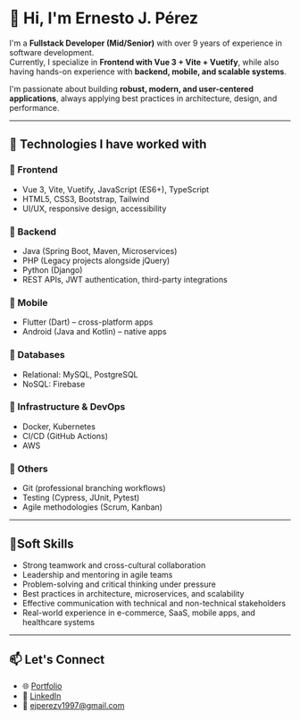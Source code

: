# 👋 Hi, I'm Ernesto J. Pérez  

I'm a **Fullstack Developer (Mid/Senior)** with over 9 years of experience in software development.  
Currently, I specialize in **Frontend with Vue 3 + Vite + Vuetify**, while also having hands-on experience with **backend, mobile, and scalable systems**.  

I'm passionate about building **robust, modern, and user-centered applications**, always applying best practices in architecture, design, and performance.  

---

## 🚀 Technologies I have worked with

### 🔹 Frontend
- Vue 3, Vite, Vuetify, JavaScript (ES6+), TypeScript
- HTML5, CSS3, Bootstrap, Tailwind
- UI/UX, responsive design, accessibility

### 🔹 Backend
- Java (Spring Boot, Maven, Microservices)
- PHP (Legacy projects alongside jQuery)
- Python (Django)
- REST APIs, JWT authentication, third-party integrations

### 🔹 Mobile
- Flutter (Dart) – cross-platform apps
- Android (Java and Kotlin) – native apps

### 🔹 Databases
- Relational: MySQL, PostgreSQL
- NoSQL: Firebase

### 🔹 Infrastructure & DevOps
- Docker, Kubernetes
- CI/CD (GitHub Actions)
- AWS

### 🔹 Others
- Git (professional branching workflows)
- Testing (Cypress, JUnit, Pytest)
- Agile methodologies (Scrum, Kanban)

---

## 🎯Soft Skills
- Strong teamwork and cross-cultural collaboration
- Leadership and mentoring in agile teams
- Problem-solving and critical thinking under pressure
- Best practices in architecture, microservices, and scalability
- Effective communication with technical and non-technical stakeholders
- Real-world experience in e-commerce, SaaS, mobile apps, and healthcare systems

---

<!-- ## 🛠️ Highlighted Projects (personal demos + previous work)

Since many of my professional projects are private, here are examples that showcase my skills:

🔹 Apps Realistas (para mostrar nivel Mid/Senior)

Campaign Manager (Ad Tracking Platform)

Stack: Vue 3 + Vuetify (frontend), Spring Boot + PostgreSQL (backend).

Features:

Crear campañas con presupuesto, fechas y público objetivo.

Dashboard con métricas en tiempo real (CTR, impresiones, conversiones).

Roles de usuario (admin, marketer).

Por qué es realista: Se parece a lo que hiciste en tu último trabajo con marketing de afiliados.

Mini ERP para Pymes (Inventario + Ventas + Facturación)

Stack: Vue 3 + Tailwind (frontend), Django + PostgreSQL (backend).

Features:

Gestión de inventario con alertas de stock bajo.

Generación de facturas PDF.

Panel de clientes/proveedores.

Por qué es realista: Los ERPs son una necesidad constante de pequeñas empresas.

Medical Appointment Scheduler

Stack: Vue 3 + Vuetify (frontend), Spring Boot (backend).

Features:

Agenda para doctores con disponibilidad configurable.

Reservas de pacientes con notificación por correo.

Dashboard para administrar salas, doctores y horarios.

Por qué es realista: Conecta con tu experiencia previa en sistemas médicos.

Multi-API Analytics Hub

Stack: Vue 3 + Vite + Chart.js (frontend), Node.js/Express (backend).

Features:

Conectar APIs externas (ej. clima, Google Trends, finanzas).

Unificar datos en dashboards customizables.

Exportar datos a CSV/Excel.

Por qué es realista: Muestra integración de terceros y tu experiencia en analítica.

🔹 Landing Pages (para portafolio + freelancing)

SaaS Landing Page (Tech Startup Style)

Stack: Vue 3 + Tailwind.

Features:

Hero section con call-to-action.

Pricing tiers con plan free/premium.

FAQ, Contact form (con Firebase backend).

Por qué sirve: Muy similar a lo que piden startups y SaaS reales.

Product Landing Page (E-commerce style)

Stack: Vue 3 + Vuetify.

Features:

Showcase de un producto físico (ej: smartwatch).

Sección de features + video demo.

Testimonios de clientes.

Botón “Buy Now” conectado a Stripe.

Por qué sirve: Te entrena para clientes de dropshipping/e-commerce.

Event Landing Page (Conference / Festival)

Stack: Vue 3 + Bootstrap 5.

Features:

Hero con cuenta regresiva.

Agenda dinámica (ej. keynotes, workshops).

Formulario de inscripción (con Firebase/EmailJS).

Por qué sirve: Muy demandado por eventos locales/empresas pequeñas.

🔹 Estrategia para tu portafolio/GitHub

Haz al menos 2 apps realistas (Campaign Manager + ERP Mini).

Haz al menos 2 landing pages (una SaaS y una Event).

Deploy todas en Netlify/Vercel y ponlas en tu portafolio con capturas bonitas.

Cada repo con README pro en inglés + screenshots/gif.

📌 Con esto:

Validarás tu seniority técnico con proyectos grandes.

Tendrás proyectos pequeños y vendibles para ofrecer como freelance.

Tu GitHub y portafolio tendrán un balance entre lo técnico y lo práctico/comercial.

--- -->

## 📫 Let's Connect
- 🌐 [Portfolio](#)  
- 💼 [LinkedIn](#)  
- 📧 [ejperezv1997@gmail.com](mailto:ejperezv1997@gmail.com)
